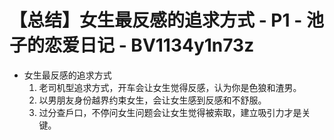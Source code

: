 # 【总结】女生最反感的追求方式 - P1 - 池子的恋爱日记 - BV1134y1n73z

-   女生最反感的追求方式
    1.  老司机型追求方式，开车会让女生觉得反感，认为你是色狼和渣男。
    2.  以男朋友身份越界约束女生，会让女生感到反感和不舒服。
    3.  过分查戶口，不停问女生问题会让女生觉得被索取，建立吸引力才是关键。